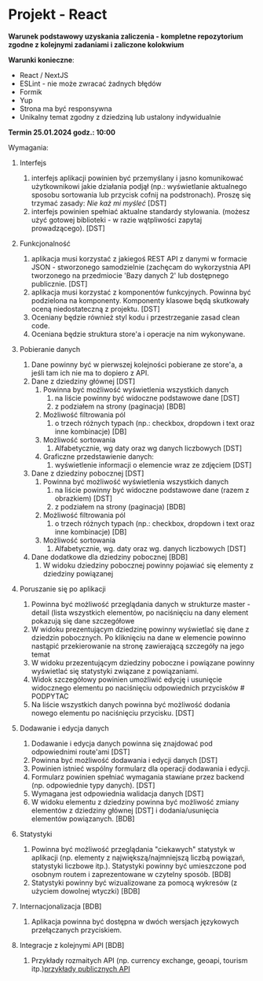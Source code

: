 # Projekt - React

**Warunek podstawowy uzyskania zaliczenia - kompletne repozytorium zgodne z kolejnymi zadaniami i zaliczone kolokwium**

**Warunki konieczne**:

- React / NextJS
- ESLint - nie może zwracać żadnych błędów
- Formik
- Yup
- Strona ma być responsywna
- Unikalny temat zgodny z dziedziną lub ustalony indywidualnie

**Termin 25.01.2024 godz.: 10:00**

Wymagania:

1. Interfejs
   1. interfejs aplikacji powinien być przemyślany i jasno komunikować użytkownikowi jakie działania podjął (np.: wyświetlanie aktualnego sposobu sortowania lub przycisk cofnij na podstronach). Proszę się trzymać zasady: _Nie każ mi myśleć_ [DST]
   1. interfejs powinien spełniać aktualne standardy stylowania. (możesz użyć gotowej biblioteki - w razie wątpliwości zapytaj prowadzącego). [DST]
1. Funkcjonalność
   1. aplikacja musi korzystać z jakiegoś REST API z danymi w formacie JSON - stworzonego samodzielnie (zachęcam do wykorzystnia API tworzonego na przedmiocie 'Bazy danych 2' lub dostępnego publicznie. [DST]
   1. aplikacja musi korzystać z komponentów funkcyjnych. Powinna być podzielona na komponenty. Komponenty klasowe będą skutkowały oceną niedostateczną z projektu. [DST]
   1. Oceniany będzie również styl kodu i przestrzeganie zasad clean code.
   1. Oceniana będzie struktura store'a i operacje na nim wykonywane.
1. Pobieranie danych

   1. Dane powinny być w pierwszej kolejności pobierane ze store'a, a jeśli tam ich nie ma to dopiero z API.
   1. Dane z dziedziny głównej [DST]
      1. Powinna być możliwość wyświetlenia wszystkich danych
         1. na liście powinny być widoczne podstawowe dane [DST]
         1. z podziałem na strony (paginacja) [BDB]
      1. Możliwość filtrowania pól
         1. o trzech różnych typach (np.: checkbox, dropdown i text oraz inne kombinacje) [DB]
      1. Możliwość sortowania
         1. Alfabetycznie, wg daty oraz wg danych liczbowych [DST]
      1. Graficzne przedstawienie danych:
         1. wyświetlenie informacji o elemencie wraz ze zdjęciem [DST]
   1. Dane z dziedziny pobocznej [DST]
      1. Powinna być możliwość wyświetlenia wszystkich danych
         1. na liście powinny być widoczne podstawowe dane (razem z obrazkiem) [DST]
         1. z podziałem na strony (paginacja) [BDB]
      1. Możliwość filtrowania pól
         1. o trzech różnych typach (np.: checkbox, dropdown i text oraz inne kombinacje) [DB]
      1. Możliwość sortowania
         1. Alfabetycznie, wg. daty oraz wg. danych liczbowych [DST]
   1. Dane dodatkowe dla dziedziny pobocznej [BDB]
      1. W widoku dziedziny pobocznej powinny pojawiać się elementy z dziedziny powiązanej

1. Poruszanie się po aplikacji
   1. Powinna być możliwość przeglądania danych w strukturze master - detail (lista wszystkich elementów, po naciśnięciu na dany element pokazują się dane szczegółowe
   1. W widoku prezentującym dziedzinę powinny wyświetlać się dane z dziedzin pobocznych. Po kliknięciu na dane w elemencie powinno nastąpić przekierowanie na stronę zawierającą szczegóły na jego temat
   1. W widoku przezentującym dziedziny poboczne i powiązane powinny wyświetlać się statystyki związane z powiązaniami.
   1. Widok szczegółowy powinien umożliwić edycję i usunięcie widocznego elementu po naciśnięciu odpowiednich przycisków # PODPYTAC
   1. Na liście wszystkich danych powinna być możliwość dodania nowego elementu po naciśnięciu przycisku. [DST]
1. Dodawanie i edycja danych
   1. Dodawanie i edycja danych powinna się znajdować pod odpowiednimi route'ami [DST]
   1. Powinna być możliwość dodawania i edycji danych [DST]
   1. Powinien istnieć wspólny formularz dla operacji dodawania i edycji.
   1. Formularz powinien spełniać wymagania stawiane przez backend (np. odpowiednie typy danych). [DST]
   1. Wymagana jest odpowiednia walidacja danych [DST]
   1. W widoku elementu z dziedziny powinna być możliwość zmiany elementów z dziedziny głównej [DST] i dodania/usunięcia elementów powiązanych. [BDB]
1. Statystyki
   1. Powinna być możliwość przeglądania "ciekawych" statystyk w aplikacji (np. elementy z największą/najmniejszą liczbą powiązań, statystyki liczbowe itp.). Statystyki powinny być umieszczone pod osobnym routem i zaprezentowane w czytelny sposób. [BDB]
   1. Statystyki powinny być wizualizowane za pomocą wykresów (z użyciem dowolnej wtyczki) [BDB]
1. Internacjonalizacja [BDB]
   1. Aplikacja powinna być dostępna w dwóch wersjach językowych przełączanych przyciskiem.
1. Integracje z kolejnymi API [BDB]
   1. Przykłady rozmaitych API (np. currency exchange, geoapi, tourism itp.)[przykłady publicznych API](https://github.com/public-apis/public-apis)

